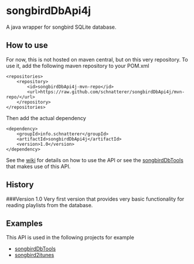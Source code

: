 # songbirdDbApi4j
A java wrapper for songbird SQLite database.

## How to use
For now, this is not hosted on maven central, but on this very repository. To use it, add the following maven repository to your POM.xml

    <repositories>
        <repository>
            <id>songbirdDbApi4j-mvn-repo</id>
            <url>https://raw.github.com/schnatterer/songbirdDbApi4j/mvn-repo/</url>
        </repository>
    </repositories>
Then add the actual dependency

    <dependency>
        <groupId>info.schnatterer</groupId>
        <artifactId>songbirdDbApi4j</artifactId>
        <version>1.0</version>
    </dependency>

See the [wiki](https://github.com/schnatterer/songbirdDbApi4j/wiki) for details on how to use the API or see the  [songbirdDbTools](https://github.com/schnatterer/songbirdDbTools) that makes use of this API.
    
## History
###Version 1.0
Very first version that provides very basic functionality for reading playlists from the database.

## Examples

This API is used in the following projects for example
- [songbirdDbTools](https://github.com/schnatterer/songbirdDbTools)
- [songbird2itunes](https://github.com/schnatterer/songbird2itunes)
